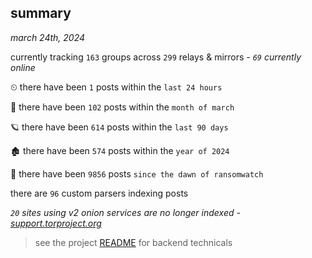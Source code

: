 
## summary
_march 24th, 2024_

currently tracking `163` groups across `299` relays & mirrors - _`69` currently online_

⏲ there have been `1` posts within the `last 24 hours`

🦈 there have been `102` posts within the `month of march`

🪐 there have been `614` posts within the `last 90 days`

🏚 there have been `574` posts within the `year of 2024`

🦕 there have been `9856` posts `since the dawn of ransomwatch`

there are `96` custom parsers indexing posts

_`20` sites using v2 onion services are no longer indexed - [support.torproject.org](https://support.torproject.org/onionservices/v2-deprecation/)_

> see the project [README](https://github.com/joshhighet/ransomwatch#ransomwatch--) for backend technicals
